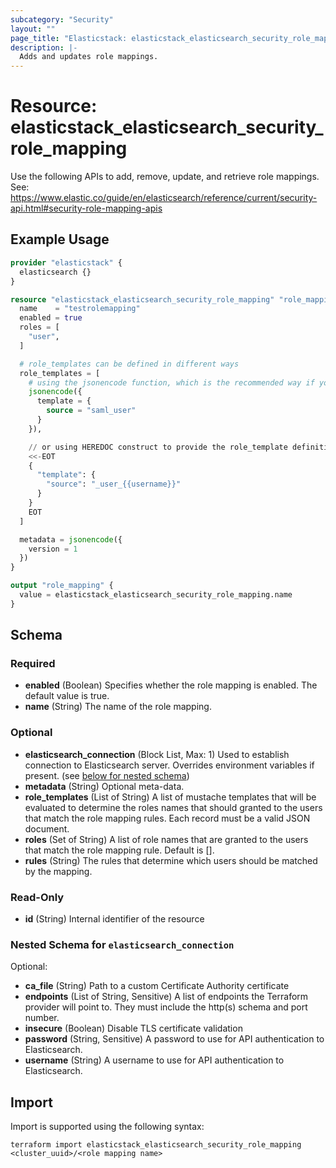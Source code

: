```yaml
---
subcategory: "Security"
layout: ""
page_title: "Elasticstack: elasticstack_elasticsearch_security_role_mapping Resource"
description: |-
  Adds and updates role mappings.
---
```


# Resource: elasticstack_elasticsearch_security_role_mapping

Use the following APIs to add, remove, update, and retrieve role mappings. See: https://www.elastic.co/guide/en/elasticsearch/reference/current/security-api.html#security-role-mapping-apis

## Example Usage

```terraform
provider "elasticstack" {
  elasticsearch {}
}

resource "elasticstack_elasticsearch_security_role_mapping" "role_mapping" {
  name    = "testrolemapping"
  enabled = true
  roles = [
    "user",
  ]

  # role_templates can be defined in different ways
  role_templates = [
    # using the jsonencode function, which is the recommended way if you want to provide JSON object yourself
    jsonencode({
      template = {
        source = "saml_user"
      }
    }),

    // or using HEREDOC construct to provide the role_template definition
    <<-EOT
    {
      "template": {
        "source": "_user_{{username}}"
      }
    }
    EOT
  ]

  metadata = jsonencode({
    version = 1
  })
}

output "role_mapping" {
  value = elasticstack_elasticsearch_security_role_mapping.name
}
```

<!-- schema generated by tfplugindocs -->
## Schema

### Required

- **enabled** (Boolean) Specifies whether the role mapping is enabled. The default value is true.
- **name** (String) The name of the role mapping.

### Optional

- **elasticsearch_connection** (Block List, Max: 1) Used to establish connection to Elasticsearch server. Overrides environment variables if present. (see [below for nested schema](#nestedblock--elasticsearch_connection))
- **metadata** (String) Optional meta-data.
- **role_templates** (List of String) A list of mustache templates that will be evaluated to determine the roles names that should granted to the users that match the role mapping rules. Each record must be a valid JSON document.
- **roles** (Set of String) A list of role names that are granted to the users that match the role mapping rule. Default is [].
- **rules** (String) The rules that determine which users should be matched by the mapping.

### Read-Only

- **id** (String) Internal identifier of the resource

<a id="nestedblock--elasticsearch_connection"></a>
### Nested Schema for `elasticsearch_connection`

Optional:

- **ca_file** (String) Path to a custom Certificate Authority certificate
- **endpoints** (List of String, Sensitive) A list of endpoints the Terraform provider will point to. They must include the http(s) schema and port number.
- **insecure** (Boolean) Disable TLS certificate validation
- **password** (String, Sensitive) A password to use for API authentication to Elasticsearch.
- **username** (String) A username to use for API authentication to Elasticsearch.

## Import

Import is supported using the following syntax:

```shell
terraform import elasticstack_elasticsearch_security_role_mapping <cluster_uuid>/<role mapping name>
```
